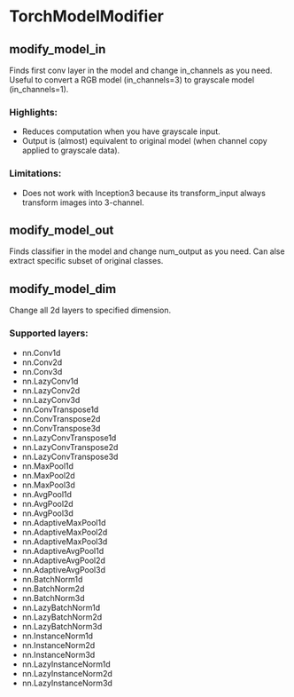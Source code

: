 # TorchModelModifier

## modify_model_in
Finds first conv layer in the model and change in_channels as you need. Useful to convert a RGB model (in_channels=3) to grayscale model (in_channels=1).

### Highlights:
- Reduces computation when you have grayscale input.
- Output is (almost) equivalent to original model (when channel copy applied to grayscale data).
### Limitations:
- Does not work with Inception3 because its transform_input always transform images into 3-channel.

## modify_model_out
Finds classifier in the model and change num_output as you need. Can alse extract specific subset of original classes.

## modify_model_dim
Change all 2d layers to specified dimension.

### Supported layers:
- nn.Conv1d
- nn.Conv2d
- nn.Conv3d
- nn.LazyConv1d
- nn.LazyConv2d
- nn.LazyConv3d
- nn.ConvTranspose1d
- nn.ConvTranspose2d
- nn.ConvTranspose3d
- nn.LazyConvTranspose1d
- nn.LazyConvTranspose2d
- nn.LazyConvTranspose3d
- nn.MaxPool1d
- nn.MaxPool2d
- nn.MaxPool3d
- nn.AvgPool1d
- nn.AvgPool2d
- nn.AvgPool3d
- nn.AdaptiveMaxPool1d
- nn.AdaptiveMaxPool2d
- nn.AdaptiveMaxPool3d
- nn.AdaptiveAvgPool1d
- nn.AdaptiveAvgPool2d
- nn.AdaptiveAvgPool3d
- nn.BatchNorm1d
- nn.BatchNorm2d
- nn.BatchNorm3d
- nn.LazyBatchNorm1d
- nn.LazyBatchNorm2d
- nn.LazyBatchNorm3d
- nn.InstanceNorm1d
- nn.InstanceNorm2d
- nn.InstanceNorm3d
- nn.LazyInstanceNorm1d
- nn.LazyInstanceNorm2d
- nn.LazyInstanceNorm3d
